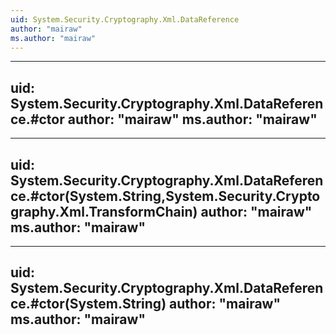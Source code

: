 ```yaml
---
uid: System.Security.Cryptography.Xml.DataReference
author: "mairaw"
ms.author: "mairaw"
---
```


---
uid: System.Security.Cryptography.Xml.DataReference.#ctor
author: "mairaw"
ms.author: "mairaw"
---

---
uid: System.Security.Cryptography.Xml.DataReference.#ctor(System.String,System.Security.Cryptography.Xml.TransformChain)
author: "mairaw"
ms.author: "mairaw"
---

---
uid: System.Security.Cryptography.Xml.DataReference.#ctor(System.String)
author: "mairaw"
ms.author: "mairaw"
---
